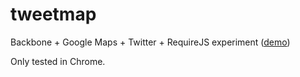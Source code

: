 tweetmap
========

Backbone + Google Maps + Twitter + RequireJS experiment ([demo](http://robertklep.github.com/tweetmap/))

Only tested in Chrome.